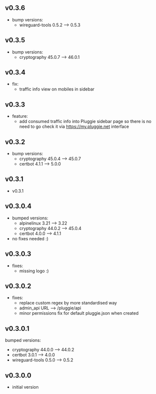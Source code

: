 ## v0.3.6

- bump versions:
  - wireguard-tools 0.5.2 --> 0.5.3


## v0.3.5

- bump versions:
  - cryptography 45.0.7 --> 46.0.1


## v0.3.4

- fix:
  - traffic info view on mobiles in sidebar


## v0.3.3

- feature:
  - add consumed traffic info into Pluggie sidebar page so there is no need to go check it via https://my.pluggie.net interface


## v0.3.2

- bump versions:
  - cryptography 45.0.4 --> 45.0.7
  - certbot 4.1.1 --> 5.0.0


## v0.3.1

- v0.3.1


## v0.3.0.4

- bumped versions:
  - alpinelinux 3.21 --> 3.22
  - cryptography 44.0.2 --> 45.0.4
  - certbot 4.0.0 --> 4.1.1
- no fixes needed :)


## v0.3.0.3

- fixes:
  - missing logo :)


## v0.3.0.2

- fixes:
  - replace custom regex by more standardised way
  - admin_api URL --> /pluggie/api
  - minor permissions fix for default pluggie.json when created


## v0.3.0.1

bumped versions:
  - cryptography 44.0.0 --> 44.0.2
  - certbot 3.0.1 --> 4.0.0
  - wireguard-tools 0.5.0 --> 0.5.2


## v0.3.0.0

- initial version
